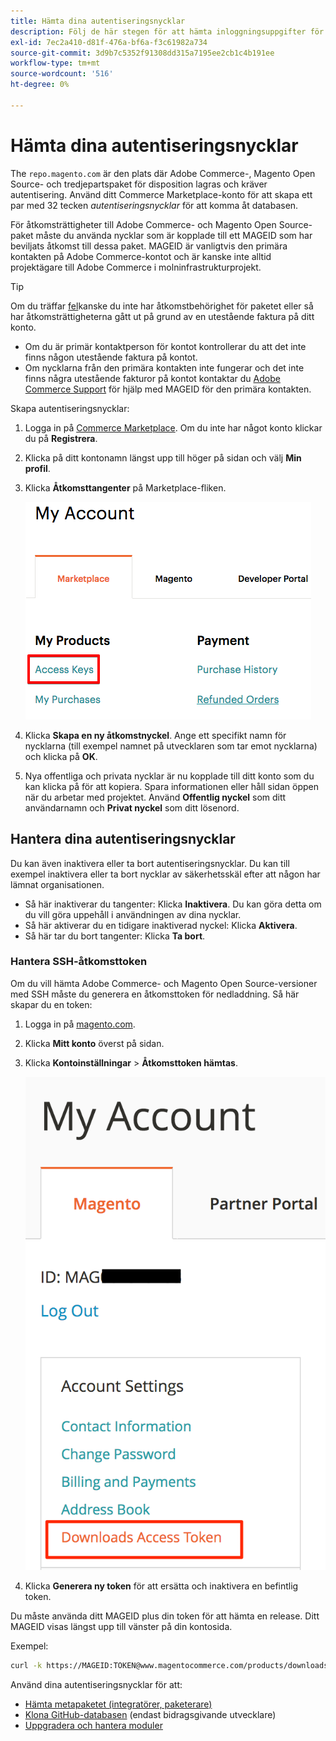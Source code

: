 ```yaml
---
title: Hämta dina autentiseringsnycklar
description: Följ de här stegen för att hämta inloggningsuppgifter för att komma åt Adobe Commerce- och Magento Open Source Composer-paket på repo.magento.com.
exl-id: 7ec2a410-d81f-476a-bf6a-f3c61982a734
source-git-commit: 3d9b7c5352f91308dd315a7195ee2cb1c4b191ee
workflow-type: tm+mt
source-wordcount: '516'
ht-degree: 0%

---
```


# Hämta dina autentiseringsnycklar

The `repo.magento.com` är den plats där Adobe Commerce-, Magento Open Source- och tredjepartspaket för disposition lagras och kräver autentisering. Använd ditt Commerce Marketplace-konto för att skapa ett par med 32 tecken *autentiseringsnycklar* för att komma åt databasen.

För åtkomsträttigheter till Adobe Commerce- och Magento Open Source-paket måste du använda nycklar som är kopplade till ett MAGEID som har beviljats åtkomst till dessa paket. MAGEID är vanligtvis den primära kontakten på Adobe Commerce-kontot och är kanske inte alltid projektägare till Adobe Commerce i molninfrastrukturprojekt.

>[!TIP]
>
>Om du träffar [fel](https://experienceleague.adobe.com/docs/commerce-knowledge-base/kb/troubleshooting/deployment/magento-commerce-cloud-repo-could-not-be-accessed-403-forbidden-or-404-not-found-error-when-deploying.html)kanske du inte har åtkomstbehörighet för paketet eller så har åtkomsträttigheterna gått ut på grund av en utestående faktura på ditt konto.
>
>* Om du är primär kontaktperson för kontot kontrollerar du att det inte finns någon utestående faktura på kontot.
>* Om nycklarna från den primära kontakten inte fungerar och det inte finns några utestående fakturor på kontot kontaktar du [Adobe Commerce Support](https://experienceleague.adobe.com/docs/commerce-knowledge-base/kb/help-center-guide/magento-help-center-user-guide.html#submit-ticket) för hjälp med MAGEID för den primära kontakten.

Skapa autentiseringsnycklar:

1. Logga in på [Commerce Marketplace](https://commercemarketplace.adobe.com/). Om du inte har något konto klickar du på **Registrera**.

1. Klicka på ditt kontonamn längst upp till höger på sidan och välj **Min profil**.

1. Klicka **Åtkomsttangenter** på Marketplace-fliken.

   ![Skaffa säkra nycklar på Commerce Marketplace](../../assets/installation/cloud_access-key.png)

1. Klicka **Skapa en ny åtkomstnyckel**. Ange ett specifikt namn för nycklarna (till exempel namnet på utvecklaren som tar emot nycklarna) och klicka på **OK**.

1. Nya offentliga och privata nycklar är nu kopplade till ditt konto som du kan klicka på för att kopiera. Spara informationen eller håll sidan öppen när du arbetar med projektet. Använd **Offentlig nyckel** som ditt användarnamn och **Privat nyckel** som ditt lösenord.

## Hantera dina autentiseringsnycklar

Du kan även inaktivera eller ta bort autentiseringsnycklar. Du kan till exempel inaktivera eller ta bort nycklar av säkerhetsskäl efter att någon har lämnat organisationen.

* Så här inaktiverar du tangenter: Klicka **Inaktivera**. Du kan göra detta om du vill göra uppehåll i användningen av dina nycklar.
* Så här aktiverar du en tidigare inaktiverad nyckel: Klicka **Aktivera**.
* Så här tar du bort tangenter: Klicka **Ta bort**.

### Hantera SSH-åtkomsttoken

Om du vill hämta Adobe Commerce- och Magento Open Source-versioner med SSH måste du generera en åtkomsttoken för nedladdning. Så här skapar du en token:

1. Logga in på [magento.com](https://account.magento.com/customer/account/login).
1. Klicka **Mitt konto** överst på sidan.
1. Klicka **Kontoinställningar** > **Åtkomsttoken hämtas**.

   ![Få åtkomst till dina nycklar](../../assets/installation/connect_keys1.png)

1. Klicka **Generera ny token** för att ersätta och inaktivera en befintlig token.

Du måste använda ditt MAGEID plus din token för att hämta en release. Ditt MAGEID visas längst upp till vänster på din kontosida.

Exempel:

```bash
curl -k https://MAGEID:TOKEN@www.magentocommerce.com/products/downloads/info/help
```

Använd dina autentiseringsnycklar för att:

* [Hämta metapaketet (integratörer, paketerare)](../composer.md)
* [Klona GitHub-databasen](https://developer.adobe.com/commerce/contributor/guides/install/clone-repository/) (endast bidragsgivande utvecklare)
* [Uppgradera och hantera moduler](../../upgrade/modules/upgrade.md)
